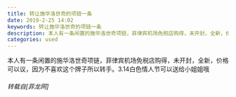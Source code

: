 ```yaml
---
title: 转让施华洛世奇的项链一条
date: 2019-2-25 14:02
keywords: 转让施华洛世奇的项链一条
description: 本人有一条闲置的施华洛世奇项链，菲律宾机场免税店购得，未开封，全新，价格可以议，因为不喜欢这个牌子所以转手。3.14白色情人节可以送给小姐姐哦
categories: used
---
```

<td class="t_f" id="postmessage_3109109">

本人有一条闲置的施华洛世奇项链，菲律宾机场免税店购得，未开封，全新，价格可以议，因为不喜欢这个牌子所以转手。3.14白色情人节可以送给小姐姐哦</td>
###### 转载自[菲龙网]